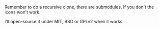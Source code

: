 Remember to do a recursive clone, there are submodules. If you don't the icons won't work.


I'll open-source it under MIT, BSD or GPLv2 when it works.
